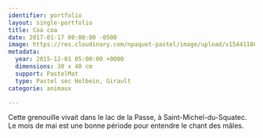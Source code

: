 ```yaml
---
identifier: portfolio
layout: single-portfolio
title: Coa coa
date: 2017-01-17 00:00:00 -0500
image: https://res.cloudinary.com/npaquet-pastel/image/upload/v1544118687/Coa-coa-pastel-30-X-40-cm-2015.jpg
metadata:
  year: 2015-12-01 05:00:00 +0000
  dimensions: 30 x 40 cm
  support: PastelMat
  type: Pastel sec Holbein, Girault
categorie: animaux

---
```

Cette grenouille vivait dans le lac de la Passe, à Saint-Michel-du-Squatec. Le mois de mai est une bonne période pour entendre le chant des mâles. 